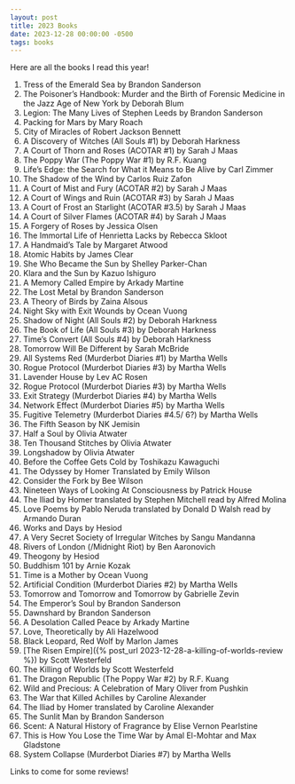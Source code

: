 ```yaml
---
layout: post
title: 2023 Books
date: 2023-12-28 00:00:00 -0500
tags: books
---
```


Here are all the books I read this year!

1. Tress of the Emerald Sea by Brandon Sanderson
1. The Poisoner’s Handbook: Murder and the Birth of Forensic Medicine in the Jazz Age of New York by Deborah Blum
1. Legion: The Many Lives of Stephen Leeds by Brandon Sanderson
1. Packing for Mars by Mary Roach 
1. City of Miracles of Robert Jackson Bennett
1. A Discovery of Witches (All Souls #1) by Deborah Harkness
1. A Court of Thorn and Roses (ACOTAR #1) by Sarah J Maas
1. The Poppy War (The Poppy War #1) by R.F. Kuang
1. Life’s Edge: the Search for What it Means to Be Alive by Carl Zimmer
1. The Shadow of the Wind by Carlos Ruiz Zafon 
1. A Court of Mist and Fury (ACOTAR #2) by Sarah J Maas
1. A Court of Wings and Ruin (ACOTAR #3) by Sarah J Maas 
1. A Court of Frost an Starlight (ACOTAR #3.5) by Sarah J Maas
1. A Court of Silver Flames (ACOTAR #4) by Sarah J Maas
1. A Forgery of Roses by Jessica Olsen
1. The Immortal Life of Henrietta Lacks by Rebecca Skloot
1. A Handmaid’s Tale by Margaret Atwood
1. Atomic Habits by James Clear
1. She Who Became the Sun by Shelley Parker-Chan
1. Klara and the Sun by Kazuo Ishiguro 
1. A Memory Called Empire by Arkady Martine
1. The Lost Metal by Brandon Sanderson
1. A Theory of Birds by Zaina Alsous
1. Night Sky with Exit Wounds by Ocean Vuong
1. Shadow of Night (All Souls #2) by Deborah Harkness
1. The Book of Life (All Souls #3) by Deborah Harkness
1. Time’s Convert (All Souls #4) by Deborah Harkness
1. Tomorrow Will Be Different by Sarah McBride
1. All Systems Red (Murderbot Diaries #1) by Martha Wells
1. Rogue Protocol (Murderbot Diaries #3) by Martha Wells
1. Lavender House by Lev AC Rosen
1. Rogue Protocol (Murderbot Diaries #3) by Martha Wells
1. Exit Strategy (Murderbot Diaries #4) by Martha Wells
1. Network Effect (Murderbot Diaries #5) by Martha Wells
1. Fugitive Telemetry (Murderbot Diaries #4.5/ 6?) by Martha Wells
1. The Fifth Season by NK Jemisin
1. Half a Soul by Olivia Atwater
1. Ten Thousand Stitches by Olivia Atwater
1. Longshadow by Olivia Atwater
1. Before the Coffee Gets Cold by Toshikazu Kawaguchi
1. The Odyssey by Homer Translated by Emily Wilson
1. Consider the Fork by Bee Wilson
1. Nineteen Ways of Looking At Consciousness by Patrick House
1. The Iliad by Homer translated by Stephen Mitchell read by Alfred Molina 
1. Love Poems by Pablo Neruda translated by Donald D Walsh read by Armando Duran
1. Works and Days by Hesiod
1. A Very Secret Society of Irregular Witches by Sangu Mandanna
1. Rivers of London (/Midnight Riot) by Ben Aaronovich
1. Theogony by Hesiod
1. Buddhism 101 by Arnie Kozak
1. Time is a Mother by Ocean Vuong
1. Artificial Condition (Murderbot Diaries #2) by Martha Wells
1. Tomorrow and Tomorrow and Tomorrow by Gabrielle Zevin
1. The Emperor’s Soul by Brandon Sanderson
1. Dawnshard by Brandon Sanderson
1. A Desolation Called Peace by Arkady Martine
1. Love, Theoretically by Ali Hazelwood
1. Black Leopard, Red Wolf by Marlon James
1. [The Risen Empire]({% post_url 2023-12-28-a-killing-of-worlds-review %}) by Scott Westerfeld
1. The Killing of Worlds by Scott Westerfeld
1. The Dragon Republic (The Poppy War #2) by R.F. Kuang
1. Wild and Precious: A Celebration of Mary Oliver from Pushkin
1. The War that Killed Achilles by Caroline Alexander
1. The Iliad by Homer translated by Caroline Alexander
1. The Sunlit Man by Brandon Sanderson
1. Scent: A Natural History of Fragrance by Elise Vernon Pearlstine
1. This is How You Lose the Time War by Amal El-Mohtar and Max Gladstone
1. System Collapse (Murderbot Diaries #7) by Martha Wells

Links to come for some reviews!
















